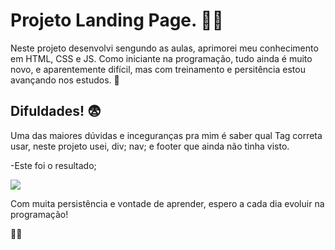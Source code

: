 # Projeto Landing Page. 👩‍💻

Neste projeto desenvolvi sengundo as aulas, aprimorei meu conhecimento em HTML, CSS e JS. Como iniciante na programação, tudo ainda é muito novo, e aparentemente difícil, mas com treinamento e persitência estou avançando nos estudos. 🙌

## Difuldades! 😨

Uma das maiores dúvidas e inceguranças pra mim é saber qual Tag correta usar, neste projeto usei, div; nav; e footer que ainda não tinha visto.

-Este foi o resultado;

<img src="./src/imagens/tela-landing-page.gif">


Com muita persistência e vontade de aprender, espero a cada dia evoluir na programação!

👩‍💻